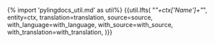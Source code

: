 {% import 'pylingdocs_util.md' as util%}
{{util.lfts(
    "_"+ctx['Name']+"_",
    entity=ctx,
    translation=translation,
    source=source,
    with_language=with_language,
    with_source=with_source,
    with_translation=with_translation,
)}}